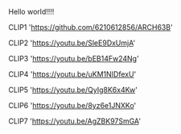 Hello world!!!!

CLIP1 'https://github.com/6210612856/ARCH63B'

CLIP2 'https://youtu.be/SleE9DxUmjA'

CLIP3 'https://youtu.be/bEB14Fw24Ng'

CLIP4 'https://youtu.be/uKM1NIDfexU'

CLIP5 'https://youtu.be/QyIg8K6x4Kw'

CLIP6 'https://youtu.be/8yz6e1JNXKo'

CLIP7 'https://youtu.be/AgZBK97SmGA'
